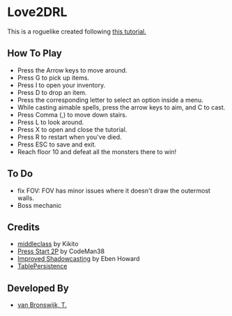 # Love2DRL

This is a roguelike created following [this tutorial.](http://www.roguebasin.com/index.php?title=Complete_Roguelike_Tutorial,_using_python%2Blibtcod)

## How To Play
* Press the Arrow keys to move around.
* Press G to pick up items.
* Press I to open your inventory.
* Press D to drop an item.
* Press the corresponding letter to select an option inside a menu.
* While casting aimable spells, press the arrow keys to aim, and C to cast.
* Press Comma (,) to move down stairs.
* Press L to look around.
* Press X to open and close the tutorial.
* Press R to restart when you've died.
* Press ESC to save and exit.
* Reach floor 10 and defeat all the monsters there to win!

## To Do
* fix FOV: FOV has minor issues where it doesn't draw the outermost walls.
* Boss mechanic

## Credits
* [middleclass](https://github.com/kikito/middleclass) by Kikito
* [Press Start 2P](https://fonts.google.com/specimen/Press+Start+2P) by CodeMan38
* [Improved Shadowcasting](http://www.roguebasin.com/index.php?title=Improved_Shadowcasting_in_Java) by Eben Howard
* [TablePersistence](http://lua-users.org/wiki/TablePersistence)

## Developed By

* [van Bronswijk, T.](https://github.com/Sternold)